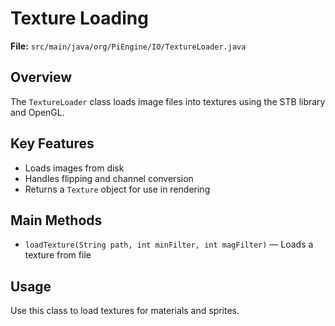 # Texture Loading

**File:** `src/main/java/org/PiEngine/IO/TextureLoader.java`

## Overview
The `TextureLoader` class loads image files into textures using the STB library and OpenGL.

## Key Features
- Loads images from disk
- Handles flipping and channel conversion
- Returns a `Texture` object for use in rendering

## Main Methods
- `loadTexture(String path, int minFilter, int magFilter)` — Loads a texture from file

## Usage
Use this class to load textures for materials and sprites.
